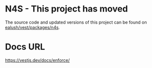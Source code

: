 # N4S - This project has moved

The source code and updated versions of this project can be found on [ealush/vest/packages/n4s](https://github.com/ealush/vest/tree/latest/packages/n4s).

# Docs URL
https://vestjs.dev/docs/enforce/
